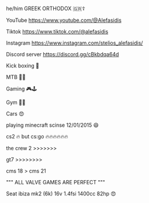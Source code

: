 he/him GREEK ORTHODOX 🇬🇷☦️

YouTube https://www.youtube.com/@Alefasidis

Tiktok https://www.tiktok.com/@alefasidis

Instagram https://www.instagram.com/stelios_alefasidis/

Discord server https://discord.gg/cBkbdqa64d



Kick boxing 🥊

ΜΤΒ 🚴🏼

Gaming 🎮🕹️

Gym 💪🏼

Cars 😍




playing minecraft scinse 12/01/2015 😄

cs2 🔥 but cs:go 🔥🔥🔥🔥🔥🔥

the crew 2 >>>>>>>

gt7 >>>>>>>>

cms 18 > cms 21

""" ALL VALVE GAMES ARE PERFECT """

Seat ibiza mk2 (6k) 16v 1.4fsi 1400cc 82hp 😍
